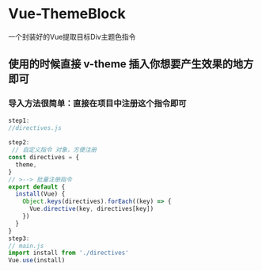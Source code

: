 # Vue-ThemeBlock
一个封装好的Vue提取目标Div主题色指令
## 使用的时候直接 v-theme 插入你想要产生效果的地方即可
### 导入方法很简单：直接在项目中注册这个指令即可     
```javascript   
step1:   
//directives.js
     
step2:   
 // 自定义指令 对象，方便注册
const directives = {
  theme,
}
// >--> 批量注册指令
export default {
  install(Vue) {
    Object.keys(directives).forEach((key) => {
      Vue.directive(key, directives[key])
    })
  }
}   
step3:   
// main.js
import install from './directives'
Vue.use(install)   
```   


